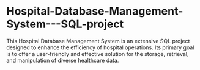 # Hospital-Database-Management-System---SQL-project

This Hospital Database Management System is an extensive SQL project designed to enhance the efficiency of hospital operations. Its primary goal is to offer a user-friendly and effective solution for the storage, retrieval, and manipulation of diverse healthcare data.
